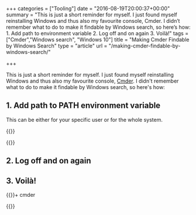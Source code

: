 +++
categories = ["Tooling"]
date = "2016-08-19T20:00:37+00:00"
summary = "This is just a short reminder for myself. I just found myself reinstalling Windows and thus also my favourite console, Cmder. I didn’t remember what to do to make it findable by Windows search, so here’s how: 1. Add path to environment variable 2. Log off and on again 3. Voilà!"
tags = ["Cmder","Windows search", "Windows 10"]
title = "Making Cmder Findable by Windows Search"
type = "article"
url = "/making-cmder-findable-by-windows-search/"

+++

This is just a short reminder for myself. I just found myself reinstalling Windows and thus also my favourite console, [Cmder][1]. I didn't remember what to do to make it findable by Windows search, so here's how:

## 1. Add path to PATH environment variable

This can be either for your specific user or for the whole system.

{{<post-image image="Cmder_path_variable_selection.png" alt="Environment variables dialogue" borderless="true" />}}

{{<post-image image="Cmder_path_variable.png" alt="Path variable edit dialogue" borderless="true" />}}

## 2. Log off and on again

## 3. Voilà!

{{<icon-windows />}}+ cmder
  
{{<post-image image="Cmder_search_windows.png" alt="Windows start menu showing Cmder" borderless="true" />}}

 [1]: http://cmder.net/